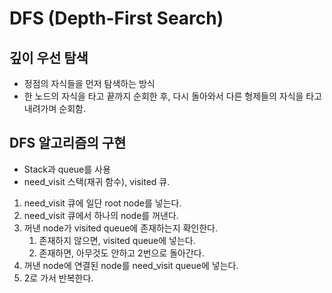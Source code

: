 # DFS (Depth-First Search)

## 깊이 우선 탐색
- 정점의 자식들을 먼저 탐색하는 방식
- 한 노드의 자식을 타고 끝까지 순회한 후, 다시 돌아와서 다른 형제들의 자식을 타고 내려가며 순회함.

## DFS 알고리즘의 구현
- Stack과 queue를 사용
- need_visit 스택(재귀 함수), visited 큐.

1. need_visit 큐에 일단 root node를 넣는다.
2. need_visit 큐에서 하나의 node를 꺼낸다.
3. 꺼낸 node가 visited queue에 존재하는지 확인한다.
    1. 존재하지 않으면, visited queue에 넣는다.
    2. 존재하면, 아무것도 안하고 2번으로 돌아간다.
4. 꺼낸 node에 연결된 node를 need_visit queue에 넣는다.
5. 2로 가서 반복한다.